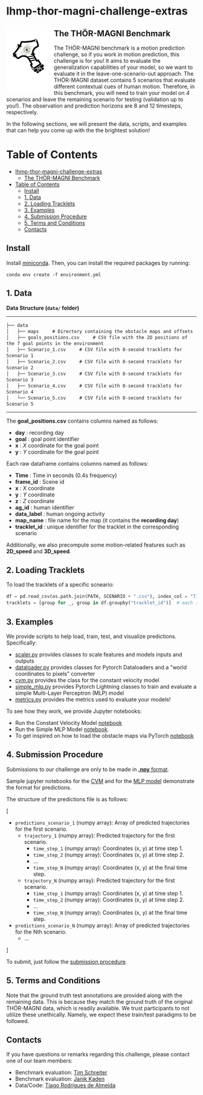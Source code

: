 # lhmp-thor-magni-challenge-extras

<img src="assets/Logo.svg" align="left" width=25% height=25%>

## The THÖR-MAGNI Benchmark 

The THÖR-MAGNI benchmark is a motion prediction challenge, so if you work in motion 
prediction, this challenge is for you! It aims to evaluate the generalization 
capabilities of your model, so we want to evaluate it in the leave-one-scenario-out approach.
The THÖR-MAGNI dataset contains 5 scenarios that evaluate different contextual cues of human motion. 
Therefore, in this benchmark, you will need to train your model on *4* scenarios and leave the remaining scenario
for testing (validation up to you!). The observation and prediction horizons are 8 and 12 timesteps, respectively.

In the following sections, we will present the data, scripts, and examples that can help you come up with the
the brightest solution!

# Table of Contents
- [lhmp-thor-magni-challenge-extras](#lhmp-thor-magni-challenge-extras)
  - [The THÖR-MAGNI Benchmark](#the-thör-magni-benchmark)
- [Table of Contents](#table-of-contents)
  - [Install](#install)
  - [1. Data](#1-data)
  - [2. Loading Tracklets](#2-loading-tracklets)
  - [3. Examples](#3-examples)
  - [4. Submission Procedure](#4-submission-procedure)
  - [5. Terms and Conditions](#5-terms-and-conditions)
  - [Contacts](#contacts)


## Install

Install [miniconda](http://docs.conda.io/en/latest/miniconda.html). Then, you can install the required packages by running:

```
conda env create -f environment.yml
```


## 1. Data

**Data Structure (`data/` folder)**

------------
    ├── data      
    │   ├── maps     # Directory containing the obstacle maps and offsets
    │   ├── goals_positions.csv     # CSV file with the 2D positions of the 7 goal points in the environment 
    │   ├── Scenario_1.csv     # CSV file with 8-second tracklets for Scenario 1
    │   ├── Scenario_2.csv     # CSV file with 8-second tracklets for Scenario 2
    │   ├── Scenario_3.csv     # CSV file with 8-second tracklets for Scenario 3
    │   ├── Scenario_4.csv     # CSV file with 8-second tracklets for Scenario 4
    │   └── Scenario_5.csv     # CSV file with 8-second tracklets for Scenario 5
------------


The **goal_positions.csv** contains columns named as follows: 
* **day** : recording day
* **goal** : goal point identifier
* **x** : *X* coordinate for the goal point
* **y** : *Y* coordinate for the goal point


Each raw dataframe contains columns named as follows: 

* **Time** : Time in seconds (0.4s frequency)
* **frame_id** : Scene id 
* **x** : *X* coordinate	
* **y** : *Y* coordinate	
* **z** : *Z* coordinate	
* **ag_id** : human identifier	
* **data_label** : human ongoing activity
* **map_name** : file name for the map (it contains the **recording day**)
* **tracklet_id** : unique identifier for the tracklet in the corresponding scenario

Additionally, we also precompute some motion-related features such as **2D_speed** and **3D_speed**.


## 2. Loading Tracklets

To load the tracklets of a specific scneario:

```python
df = pd.read_csv(os.path.join(PATH, SCENARIO + ".csv"), index_col = "Time")
tracklets = [group for _, group in df.groupby("tracklet_id")]  # each item -> tracklet 
```

## 3. Examples

We provide scripts to help load, train, test, and visualize predictions. Specifically:
* [scaler.py](https://github.com/tmralmeida/lhmp-thor-magni-challenge-extras/blob/main/scaler.py) provides classes to scale features and models inputs and outputs
*  [dataloader.py](https://github.com/tmralmeida/lhmp-thor-magni-challenge-extras/blob/main/dataloader.py) provides classes for Pytorch Dataloaders and a "world coordinates to pixels" converter
*  [cvm.py](https://github.com/tmralmeida/lhmp-thor-magni-challenge-extras/blob/main/cvm.py) provides the class for the constant velocity model
* [simple_mlp.py](https://github.com/tmralmeida/lhmp-thor-magni-challenge-extras/blob/main/simple_mlp.py) provides Pytorch Lightning classes to train and evaluate a simple Multi-Layer Perceptron (MLP) model
* [metrics.py](https://github.com/tmralmeida/lhmp-thor-magni-challenge-extras/blob/main/metrics.py) provides the metrics used to evaluate your models!


To see how they work, we provide Jupyter notebooks:

* Run the Constant Velocity Model [notebook](https://github.com/tmralmeida/lhmp-thor-magni-challenge-extras/blob/main/run_cvm.ipynb)
* Run the Simple MLP Model [notebook](https://github.com/tmralmeida/lhmp-thor-magni-challenge-extras/blob/main/run_simple_mlp.ipynb).
* To get inspired on how to load the obstacle maps via PyTorch [notebook](https://github.com/tmralmeida/lhmp-thor-magni-challenge-extras/blob/main/run_dataloader_maps.ipynb)



## 4. Submission Procedure

Submissions to our challenge are only to be made in [**.npy** format](https://numpy.org/devdocs/reference/generated/numpy.lib.format.html).

Sample jupyter notebooks for the [CVM](https://github.com/tmralmeida/lhmp-thor-magni-challenge-extras/blob/main/predictions_cvm.ipynb) and for the [MLP model](https://github.com/tmralmeida/lhmp-thor-magni-challenge-extras/blob/main/predictions_mlp.ipynb) demonstrate the format for predictions.

The structure of the predictions file is as follows:

[
- `predictions_scenario_1` (numpy array): Array of predicted trajectories for the first scenario.
  - `trajectory_1` (numpy array): Predicted trajectory for the first scenario.
    - `time_step_1` (numpy array): Coordinates (x, y) at time step 1.
    - `time_step_2` (numpy array): Coordinates (x, y) at time step 2.
    - ...
    - `time_step_N` (numpy array): Coordinates (x, y) at the final time step.
  - `trajectory_N` (numpy array): Predicted trajectory for the first scenario.
    - `time_step_1` (numpy array): Coordinates (x, y) at time step 1.
    - `time_step_2` (numpy array): Coordinates (x, y) at time step 2.
    - ...
    - `time_step_N` (numpy array): Coordinates (x, y) at the final time step.
- `predictions_scenario_N` (numpy array): Array of predicted trajectories for the Nth scenario.
  - ...

]

To submit, just follow the [submission procedure](https://github.com/schrtim/lhmp-thor-magni-challenge?tab=readme-ov-file#3-how-to-test-a-prediction).

## 5. Terms and Conditions

Note that the ground truth test annotations are provided along with the remaining data. This is because they match the ground truth of the original THÖR-MAGNI data, which is readily available. We trust participants to not utilize these unethically. 
Namely, we expect these train/test paradigms to be followed.


## Contacts

If you have questions or remarks regarding this challenge, please contact one of our team members:
- Benchmark evaluation: [Tim Schreiter](http://github.com/schrtim)
- Benchmark evaluation: [Janik Kaden](http://github.com/janikkaden)
- Data/Code: [Tiago Rodrigues de Almeida](http://github.com/tmralmeida)